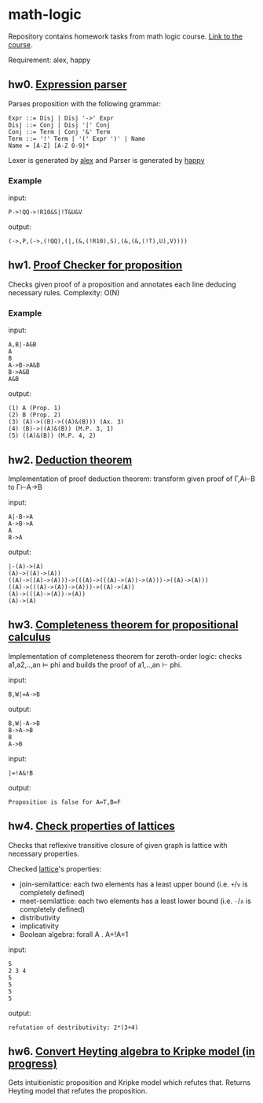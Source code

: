 # math-logic
Repository contains homework tasks from math logic course.
[Link to the course](https://github.com/shd/logic2018).

Requirement: alex, happy

## hw0. [Expression parser](https://github.com/GoPavel/math-logic/tree/master/hw0)

Parses proposition with the following grammar:

```
Expr ::= Disj | Disj '->' Expr
Disj ::= Conj | Disj '|' Conj
Conj ::= Term | Conj '&' Term
Term ::= '!' Term | '(' Expr ')' | Name
Name = [A-Z] [A-Z 0-9]*
```
Lexer is generated by [alex](https://www.haskell.org/alex/) and Parser is generated by [happy](https://www.haskell.org/happy/)

### Example
input:
```
P->!QQ->!R10&S|!T&U&V
```
output:
```
(->,P,(->,(!QQ),(|,(&,(!R10),S),(&,(&,(!T),U),V))))
```

## hw1. [Proof Checker for proposition](https://github.com/GoPavel/math-logic/tree/master/hw1)

Checks given proof of a proposition and annotates each line deducing necessary rules.
Complexity: O(N)

### Example

input:
```
A,B|-A&B
A
B
A->B->A&B
B->A&B
A&B
```
output:
```
(1) A (Prop. 1)
(2) B (Prop. 2)
(3) (A)->((B)->((A)&(B))) (Ax. 3)
(4) (B)->((A)&(B)) (M.P. 3, 1)
(5) ((A)&(B)) (M.P. 4, 2)
```

## hw2. [Deduction theorem](https://github.com/GoPavel/math-logic/tree/master/hw2)

Implementation of proof deduction theorem: transform given proof of Γ,A⊢B to Γ⊢A->B

input:
```
A|-B->A
A->B->A
A
B->A
```

output:
```
|-(A)->(A)
(A)->((A)->(A))
((A)->((A)->(A)))->(((A)->(((A)->(A))->(A)))->((A)->(A)))
((A)->(((A)->(A))->(A)))->((A)->(A))
(A)->(((A)->(A))->(A))
(A)->(A)
```

## hw3. [Completeness theorem for propositional calculus](https://github.com/GoPavel/math-logic/tree/master/hw3)

Implementation of completeness theorem for zeroth-order logic: checks a1,a2,..,an ⊨ phi and builds the proof of a1,..,an ⊢ phi. 

input:
```
B,W|=A->B
```
output:
```
B,W|-A->B
B->A->B
B
A->B
```
input:
```
|=!A&!B
```
output:
```
Proposition is false for A=T,B=F
```

## hw4. [Check properties of lattices](https://github.com/GoPavel/math-logic/tree/master/hw4)

Checks that reflexive transitive closure of given graph is lattice with necessary properties.

Checked [lattice](https://en.wikipedia.org/wiki/Lattice_(order))'s properties:
- join-semilattice: each two elements has a least upper bound (i.e. `+`/`v` is completely defined) 
- meet-semilattice: each two elements has a least lower bound (i.e. `-`/`∧` is completely defined)
- distributivity
- implicativity
- Boolean algebra: forall A . A+!A=1

input:
```
5
2 3 4
5
5
5
5
```

output:
```
refutation of destributivity: 2*(3+4)
```

## hw6. [Convert Heyting algebra to Kripke model (in progress)](https://github.com/GoPavel/math-logic/tree/master/hw6)

Gets intuitionistic proposition and Kripke model which refutes that. Returns Heyting model that refutes the proposition.
